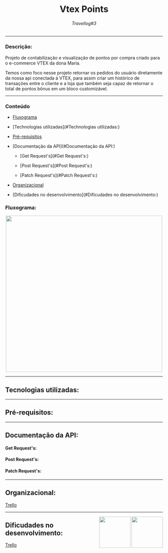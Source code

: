 <h1 align="center"> Vtex Points </h1>
<h6 align="center"> Travellog#3 </h6>

<hr>

### Descrição: 

<p> Projeto de contabilização e visualização de pontos por compra criado para o e-commerce VTEX da dona Maria.</p>
<p> Temos como foco nesse projeto retornar os pedidos do usuário diretamente da nossa api conectada á VTEX, para assim criar um histórico de transações entre o cliente e a loja que também seja capaz de retornar o total de pontos bônus em um bloco customizável.</p>

<hr>

### Conteúdo

* [Fluxograma](#Fluxograma:)
    
* [Technologias utilizadas](#Technologias utilizadas:)
    
* [Pré-requisitos](#Pré-requisitos:)

* [Documentação da API](#Documentação da API:)

    * [Get Request's](#Get Request's:)
    
    * [Post Request's](#Post Request's:)
    
    * [Patch Request's](#Patch Request's:)

* [Organizacional](#Organizacional:)

* [Dificudades no desenvolvimento](#Dificudades no desenvolvimento:)

### Fluxograma:

<div align="center">
<img src="https://user-images.githubusercontent.com/85533288/180102552-b15ea13f-289e-43ad-a4c6-57166ee05e1e.png" width="500px"/>
</div>
  
<hr>
  
### <h2>Tecnologias utilizadas: </h2>

<p></p>

<hr>

### <h2>Pré-requisitos: </h2>

<p></p>

<hr>

### <h2>Documentação da API: </h2>

  #### Get Request's: 
   <p></p>
   <p></p>
   <p></p>
   
  #### Post Request's:
   <p></p>
   <p></p>
   <p></p>
   
  #### Patch Request's:
   <p></p>
   <p></p>
   <p></p>

<hr>

### <h2>Organizacional: </h2>

<a href="https://trello.com/b/VZvKLDVt/api-pontos-organizacional" >Trello</a>

<hr>

<div>
<img src="https://media.giphy.com/avatars/VTEXCommerce/vyFCi9OWdzLC.GIF" width=100px align="right"/>
<img src="https://pbs.twimg.com/media/DyLSj2WXcAARVtw.png" width=100px align="right"/>
</div>

### <h2>Dificudades no desenvolvimento: </h2>

<a href="https://trello.com/b/VZvKLDVt/api-pontos-organizacional" >Trello</a>


